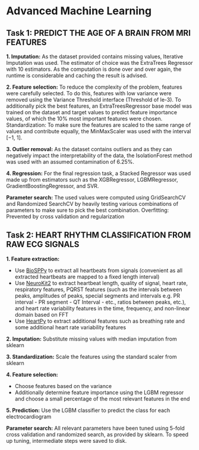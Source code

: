 # Advanced Machine Learning

## Task 1: PREDICT THE AGE OF A BRAIN FROM MRI FEATURES
**1. Imputation:** As the dataset provided contains missing values, Iterative Imputation was used. The estimator of choice was the ExtraTrees Regressor with 10
estimators. As the computation is done over and over again, the runtime is considerable and caching the result is advised.

**2. Feature selection:** To reduce the complexity of the problem, features were carefully selected. To do this, features with low variance were removed using
the Variance Threshold interface (Threshold of le-3). To additionally pick the best features, an ExtraTreesRegressor base model was trained on the
dataset and target values to predict feature importance values, of which the 10% most important features were chosen.
Standardization: To make sure the features are scaled to the same range of values and contribute equally, the MinMaxScaler was used with the interval
[−1, 1].

**3. Outlier removal:** As the dataset contains outliers and as they can negatively impact the interpretability of the data, the IsolationForest method was used
with an assumed contamination of 6.25%.

**4. Regression:** For the final regression task, a Stacked Regressor was used made up from estimators such as the XGBRegressor, LGBMRegressor,
GradientBoostingRegressor, and SVR.

**Parameter search:** The used values were computed using GridSearchCV and Randomized SearchCV by heavily testing various combinations of
parameters to make sure to pick the best combination.
Overfitting: Prevented by cross validation and regularization

## Task 2: HEART RHYTHM CLASSIFICATION FROM RAW ECG SIGNALS
**1. Feature extraction:**
- Use [BioSPPy](https://biosppy.readthedocs.io/en/stable/) to extract all heartbeats from signals (convenient as all extracted heartbeats are mapped to a fixed length interval)
- Use [NeuroKit2](https://neuropsychology.github.io/NeuroKit/) to extract heartbeat length, quality of signal, heart rate, respiratory features, PQRST features (such as the intervals between peaks,
amplitudes of peaks, special segments and intervals e.g. PR interval - PR segment - QT Interval - etc., ratios between peaks, etc.), and heart rate
variability features in the time, frequency, and non-linear domain based on FFT
- Use [HeartPy](https://python-heart-rate-analysis-toolkit.readthedocs.io/en/latest/) to extract additional features such as breathing rate and some additional heart rate variability features

**2. Imputation:** Substitute missing values with median imputation from sklearn

**3. Standardization:** Scale the features using the standard scaler from sklearn

**4. Feature selection:**
- Choose features based on the variance
- Additionally determine feature importance using the LGBM regressor and choose a small percentage of the most relevant features in the end

**5. Prediction:** Use the LGBM classifier to predict the class for each electrocardiogram

**Parameter search:** All relevant parameters have been tuned using 5-fold cross validation and randomized search, as provided by sklearn. To speed up tuning,
intermediate steps were saved to disk.